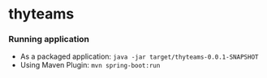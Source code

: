 # thyteams

### Running application
* As a packaged application: `java -jar target/thyteams-0.0.1-SNAPSHOT`
* Using Maven Plugin: `mvn spring-boot:run`
